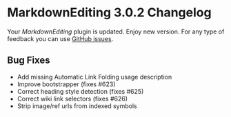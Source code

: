 # MarkdownEditing 3.0.2 Changelog

Your _MarkdownEditing_ plugin is updated. Enjoy new version. For any type of
feedback you can use [GitHub issues][issues].

## Bug Fixes

* Add missing Automatic Link Folding usage description
* Improve bootstrapper (fixes #623)
* Correct heading style detection (fixes #625)
* Correct wiki link selectors (fixes #626)
* Strip image/ref urls from indexed symbols

[issues]: https://github.com/SublimeText-Markdown/MarkdownEditing/issues
